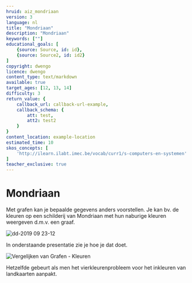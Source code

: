 ```yaml
---
hruid: aiz_mondriaan
version: 3
language: nl
title: "Mondriaan"
description: "Mondriaan"
keywords: [""]
educational_goals: [
    {source: Source, id: id}, 
    {source: Source2, id: id2}
]
copyright: dwengo
licence: dwengo
content_type: text/markdown
available: true
target_ages: [12, 13, 14]
difficulty: 3
return_value: {
    callback_url: callback-url-example,
    callback_schema: {
        att: test,
        att2: test2
    }
}
content_location: example-location
estimated_time: 10
skos_concepts: [
    'http://ilearn.ilabt.imec.be/vocab/curr1/s-computers-en-systemen'
]
teacher_exclusive: true
---
```


# Mondriaan

Met grafen kan je bepaalde gegevens anders voorstellen. Je kan bv. de kleuren op een schilderij van Mondriaan met hun naburige kleuren weergeven d.m.v. een graaf.

![dd-2019 09 23-12](https://user-images.githubusercontent.com/48352335/214017889-150dd75e-87b2-460b-955d-897539e03834.jpg)

In onderstaande presentatie zie je hoe je dat doet.

![](@youtube/https://www.youtube.com/embed/x0GSC5t7HoI "Vergelijken van Grafen - Kleuren")

Hetzelfde gebeurt als men het vierkleurenprobleem voor het inkleuren van landkaarten aanpakt.
